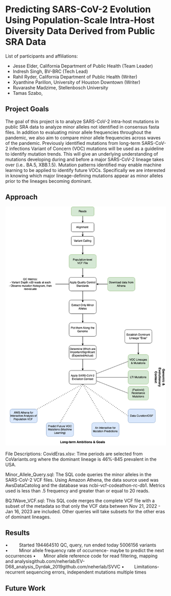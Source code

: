 # Predicting SARS-CoV-2 Evolution Using Population-Scale Intra-Host Diversity Data Derived from Public SRA Data

List of participants and affiliations:
- Jesse Elder, California Department of Public Health (Team Leader)
- Indresh Singh, BV-BRC (Tech Lead)
- Rahil Ryder, California Department of Public Health (Writer)
- Xyanthine Parillon, University of Houston Downtown (Writer)
- Ruvarashe Madzime, Stellenbosch University
- Tamas Szabo, 
## Project Goals
The goal of this project is to analyze SARS-CoV-2 intra-host mutations in public SRA data to analyze minor alleles not identified in consensus fasta files. In addition to evaluating minor allele frequencies throughout the pandemic, we also aim to compare minor allele frequencies across waves of the pandemic. Previously identified mutations from long-term SARS-CoV-2 infections Variant of Concern (VOC) mutations will be used as a guideline to identify mutation trends. This will give an underlying understanding of mutations developing during and before a major SARS-CoV-2 lineage takes over (i.e.. BA.5, XBB.1.5). Mutation patterns identified may enable machine learning to be applied to identify future VOCs. Specifically we are interested in knowing which major lineage-defining mutations appear as minor alleles prior to the lineages becoming dominant.

## Approach
  ![Workflow](VCFCodeathon.png)

File Descriptions:
CovidEras.xlsv: Time periods are selected from CoVariants.org where the dominant lineage is 46%-845 prevalent in the USA.

Minor_Allele_Query.sql: The SQL code queries the minor alleles in the SARS-CoV-2 VCF files. Using Amazon Athena, the data source used was AwsDataCatolog and the database was ncbi-vcf-codeathon-rc-db1. Metrics used is less than .5 frequency and greater than or equal to 20 reads.

BQ.1Wave_VCF.sql: This SQL code merges the complete VCF file with a subset of the metadata so that only the VCF data between Nov 21, 2022 - Jan 16, 2023 are included. Other queries will take subsets for the other eras of dominant lineages.


## Results
•     Started 194464510   QC, query, run   ended today 5006156 variants
•     Minor allele frequency rate of occurrence- maybe to predict the next occurrences
•     Minor allele reference code for read filtering, mapping and analysisgithub.com/neherlab/EV-D68_analysis_Dyrdak_2019github.com/neherlab/SVVC
•     Limitations-recurrent sequencing errors, independent mutations multiple times

## Future Work
